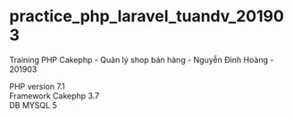 # practice_php_laravel_tuandv_201903
Training PHP Cakephp - Quản lý shop bán hàng - Nguyễn Đình Hoàng - 201903

PHP version 7.1<br/>
Framework Cakephp 3.7<br/>
DB MYSQL 5<br/>